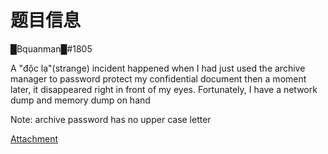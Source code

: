 # 题目信息

█Bquanman█#1805

A "độc lạ"(strange) incident happened when I had just used the archive manager to password protect my confidential document then a moment later, it disappeared right in front of my eyes. Fortunately, I have a network dump and memory dump on hand

Note: archive password has no upper case letter

[Attachment](https://mega.nz/file/Ssdk0ByZ#re1QTln9iN7M6bu8k5uZTvlGZhkaH9T-ce1W2R7ammg)
